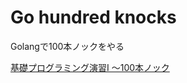# Go hundred knocks

Golangで100本ノックをやる

[基礎プログラミング演習I 〜100本ノック](http://www.cc.kyoto-su.ac.jp/~mmina/bp1/hundredKnocks.html)
